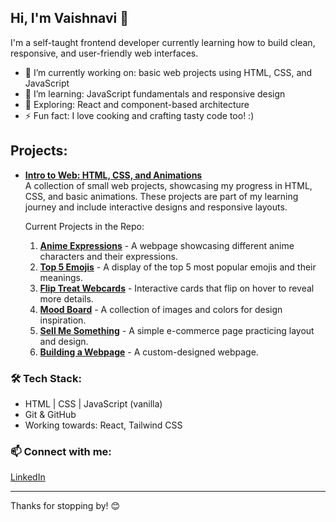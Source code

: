 ## Hi, I'm Vaishnavi 👋  
I'm a self-taught frontend developer currently learning how to build clean, responsive, and user-friendly web interfaces.

- 🔭 I’m currently working on: basic web projects using HTML, CSS, and JavaScript  
- 🌱 I’m learning: JavaScript fundamentals and responsive design  
- 🧠 Exploring: React and component-based architecture  
- ⚡ Fun fact: I love cooking and crafting tasty code too! :)

## Projects:
- **[Intro to Web: HTML, CSS, and Animations](https://github.com/ShineVaish14/Introduction-to-web)**  
   A collection of small web projects, showcasing my progress in HTML, CSS, and basic animations. These projects are part of my learning journey and include interactive designs and responsive layouts.
   
   Current Projects in the Repo:
   1. **[Anime Expressions](https://github.com/ShineVaish14/Introduction-to-web/tree/main/anime-expressions)** - A webpage showcasing different anime characters and their expressions.
   2. **[Top 5 Emojis](https://github.com/ShineVaish14/Introduction-to-web/tree/main/top-5-emojis)** - A display of the top 5 most popular emojis and their meanings.
   3. **[Flip Treat Webcards](https://github.com/ShineVaish14/Introduction-to-web/tree/main/flip-treat-webcards)** - Interactive cards that flip on hover to reveal more details.
   4. **[Mood Board](https://github.com/ShineVaish14/Introduction-to-web/tree/main/mood-board)** - A collection of images and colors for design inspiration.
   5. **[Sell Me Something](https://github.com/ShineVaish14/Introduction-to-web/tree/main/sell-me-something)** - A simple e-commerce page practicing layout and design.
   6. **[Building a Webpage](https://github.com/ShineVaish14/Introduction-to-web/tree/main/building-a-webpage)** - A custom-designed webpage.

### 🛠️ Tech Stack:
- HTML | CSS | JavaScript (vanilla)
- Git & GitHub
- Working towards: React, Tailwind CSS

### 📫 Connect with me:
[LinkedIn](https://www.linkedin.com/in/vaishnaviparhad)

---

Thanks for stopping by! 😊
